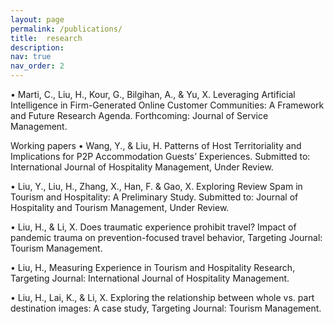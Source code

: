 ```yaml
---
layout: page
permalink: /publications/
title:  research
description: 
nav: true
nav_order: 2
---
```


• Marti, C., Liu, H., Kour, G., Bilgihan, A., & Yu, X. Leveraging Artificial Intelligence in Firm-Generated Online Customer Communities: A Framework and Future Research Agenda. Forthcoming: Journal of Service Management. 


Working papers
• Wang, Y., & Liu, H. Patterns of Host Territoriality and Implications for P2P Accommodation Guests’ Experiences. Submitted to: International Journal of Hospitality Management, Under Review.

• Liu, Y., Liu, H., Zhang, X., Han, F. & Gao, X. Exploring Review Spam in Tourism and Hospitality: A Preliminary Study. Submitted to: Journal of Hospitality and Tourism Management, Under Review.

• Liu, H., & Li, X. Does traumatic experience prohibit travel? Impact of pandemic trauma on prevention-focused travel behavior, Targeting Journal: Tourism Management.

• Liu, H., Measuring Experience in Tourism and Hospitality Research, Targeting Journal: International Journal of Hospitality Management.

• Liu, H., Lai, K., & Li, X. Exploring the relationship between whole vs. part destination images: A case study, Targeting Journal: Tourism Management.
